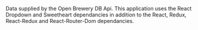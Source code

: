 Data supplied by the Open Brewery DB Api.
This application uses the React Dropdown and Sweetheart dependancies in addition to the React, Redux, React-Redux and  React-Router-Dom dependancies.